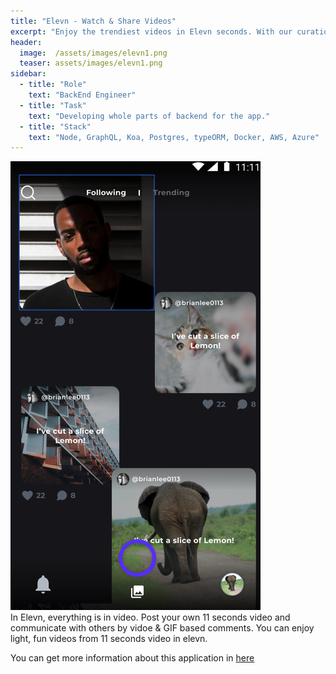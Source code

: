 ```yaml
---
title: "Elevn - Watch & Share Videos"
excerpt: "Enjoy the trendiest videos in Elevn seconds. With our curation you will never miss the trending contents all over the world."
header:
  image:  /assets/images/elevn1.png
  teaser: assets/images/elevn1.png
sidebar:
  - title: "Role"
    text: "BackEnd Engineer"
  - title: "Task"
    text: "Developing whole parts of backend for the app."
  - title: "Stack"
    text: "Node, GraphQL, Koa, Postgres, typeORM, Docker, AWS, Azure"
---
```


<img src="/assets/images/elevn1.png">  <br/>
In Elevn, everything is in video. Post your own 11 seconds video and communicate with others by vidoe & GIF based comments. You can enjoy light, fun videos from 11 seconds video in elevn.

You can get more information about this application in [here](https:///elevn.app)